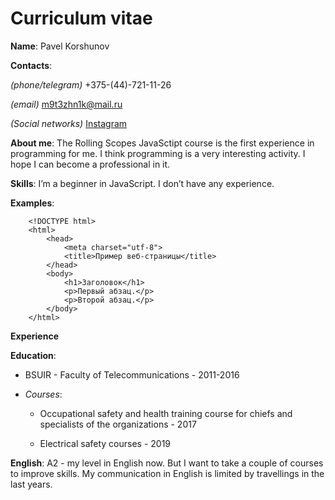# Curriculum vitae
**Name**: Pavel Korshunov

**Contacts**:

_(phone/telegram)_ +375-(44)-721-11-26

_(email)_ m9t3zhn1k@mail.ru

_(Social networks)_ [Instagram](https://www.instagram.com/m9t3zhn1kk/)

**About me**: The Rolling Scopes JavaSctipt course is the first experience in programming for me. I think programming is a very interesting activity. I hope I can become a professional in it.

**Skills**: I’m a beginner in JavaScript. I don’t have any experience.

**Examples**:
```
    <!DOCTYPE html>
    <html>
        <head>
            <meta charset="utf-8">
            <title>Пример веб-страницы</title>
        </head>
        <body>
            <h1>Заголовок</h1>
            <p>Первый абзац.</p>
            <p>Второй абзац.</p>
        </body>
    </html>
```
**Experience**

**Education**:

* BSUIR - Faculty of Telecommunications - 2011-2016

* _Courses_:

    * Occupational safety and health training course for chiefs and specialists of the organizations - 2017

    * Electrical safety courses - 2019

**English**: A2 - my level in English now. But I want to take a couple of courses to improve skills. My communication in English is limited by travellings in the last years.